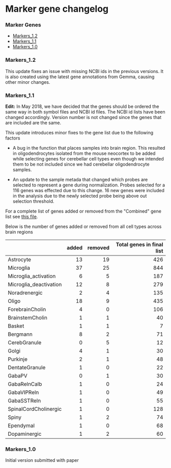 Marker gene changelog
======================

### Marker Genes

* [Markers_1.2](Markers_1.2/README.md)
* [Markers_1.1](Markers_1.1/README.md)
* [Markers_1.0](Markers_1.0/README.md)


### Markers_1.2

This update fixes an issue with missing NCBI ids in the previous versions. It is
also created using the latest gene annotations from Gemma, causing other minor changes.

### Markers_1.1

**Edit:** In May 2018, we have decided that the genes should be ordered the same
way in both symbol files and NCBI id files. The NCBI id lists have been changed
accordingly. Version number is not changed since the genes that are included are 
the same.

This update introduces minor fixes to the gene list due to the following factors

* A bug in the function that places samples into brain region. This resulted in oligodendrocytes
isolated from the mouse neocortex to be added while selecting genes for cerebellar cell types even
though we intended them to be not included since we had cerebellar oligodendrocyte samples.


* An update to the sample metada that changed which probes are selected to 
represent a gene during normalization. Probes selected for a 116 genes was effected
due to this change. 16 new genes were included in the analysis due to the newly selected probe
being above out selection threshold.

For a complete list of genes added or removed from the "Combined" gene list see [this file](Markers_1.1/comparison_CellTypes-Markers_1.0-Markers_1.1.md).

Below is the number of genes added or removed from all cell types across brain regions

|                       | added| removed| Total genes in final list|
|:----------------------|-----:|-------:|-------------------------:|
|Astrocyte              |    13|      19|                       426|
|Microglia              |    37|      25|                       844|
|Microglia_activation   |     6|       5|                       187|
|Microglia_deactivation |    12|       8|                       279|
|Noradrenergic          |     2|       4|                       135|
|Oligo                  |    18|       9|                       435|
|ForebrainCholin        |     4|       0|                       106|
|BrainstemCholin        |     1|       1|                        40|
|Basket                 |     1|       1|                         7|
|Bergmann               |     8|       2|                        71|
|CerebGranule           |     0|       5|                        12|
|Golgi                  |     4|       1|                        30|
|Purkinje               |     2|       1|                        48|
|DentateGranule         |     1|       0|                        22|
|GabaPV                 |     0|       1|                        30|
|GabaRelnCalb           |     1|       0|                        24|
|GabaVIPReln            |     1|       0|                        49|
|GabaSSTReln            |     1|       0|                        55|
|SpinalCordCholinergic  |     1|       0|                       128|
|Spiny                  |     1|       2|                        74|
|Ependymal              |     1|       0|                        68|
|Dopaminergic           |     1|       2|                        60|




### Markers_1.0

Initial version submitted with paper